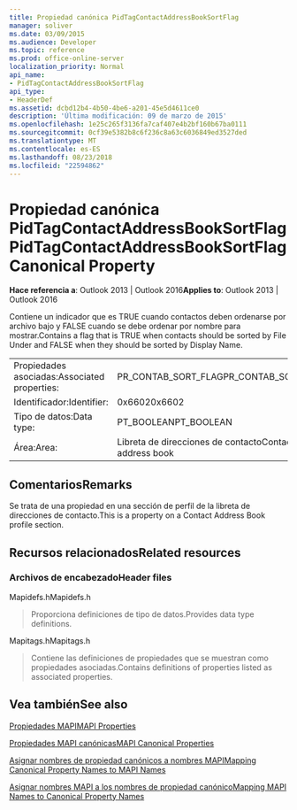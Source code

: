 ```yaml
---
title: Propiedad canónica PidTagContactAddressBookSortFlag
manager: soliver
ms.date: 03/09/2015
ms.audience: Developer
ms.topic: reference
ms.prod: office-online-server
localization_priority: Normal
api_name:
- PidTagContactAddressBookSortFlag
api_type:
- HeaderDef
ms.assetid: dcbd12b4-4b50-4be6-a201-45e5d4611ce0
description: 'Última modificación: 09 de marzo de 2015'
ms.openlocfilehash: 1e25c265f3136fa7caf407e4b2bf160b67ba0111
ms.sourcegitcommit: 0cf39e5382b8c6f236c8a63c6036849ed3527ded
ms.translationtype: MT
ms.contentlocale: es-ES
ms.lasthandoff: 08/23/2018
ms.locfileid: "22594862"
---
```

# <a name="pidtagcontactaddressbooksortflag-canonical-property"></a><span data-ttu-id="0256d-103">Propiedad canónica PidTagContactAddressBookSortFlag</span><span class="sxs-lookup"><span data-stu-id="0256d-103">PidTagContactAddressBookSortFlag Canonical Property</span></span>

  
  
<span data-ttu-id="0256d-104">**Hace referencia a**: Outlook 2013 | Outlook 2016</span><span class="sxs-lookup"><span data-stu-id="0256d-104">**Applies to**: Outlook 2013 | Outlook 2016</span></span> 
  
<span data-ttu-id="0256d-105">Contiene un indicador que es TRUE cuando contactos deben ordenarse por archivo bajo y FALSE cuando se debe ordenar por nombre para mostrar.</span><span class="sxs-lookup"><span data-stu-id="0256d-105">Contains a flag that is TRUE when contacts should be sorted by File Under and FALSE when they should be sorted by Display Name.</span></span> 
  
|||
|:-----|:-----|
|<span data-ttu-id="0256d-106">Propiedades asociadas:</span><span class="sxs-lookup"><span data-stu-id="0256d-106">Associated properties:</span></span>  <br/> |<span data-ttu-id="0256d-107">PR_CONTAB_SORT_FLAG</span><span class="sxs-lookup"><span data-stu-id="0256d-107">PR_CONTAB_SORT_FLAG</span></span>  <br/> |
|<span data-ttu-id="0256d-108">Identificador:</span><span class="sxs-lookup"><span data-stu-id="0256d-108">Identifier:</span></span>  <br/> |<span data-ttu-id="0256d-109">0x6602</span><span class="sxs-lookup"><span data-stu-id="0256d-109">0x6602</span></span>  <br/> |
|<span data-ttu-id="0256d-110">Tipo de datos:</span><span class="sxs-lookup"><span data-stu-id="0256d-110">Data type:</span></span>  <br/> |<span data-ttu-id="0256d-111">PT_BOOLEAN</span><span class="sxs-lookup"><span data-stu-id="0256d-111">PT_BOOLEAN</span></span>  <br/> |
|<span data-ttu-id="0256d-112">Área:</span><span class="sxs-lookup"><span data-stu-id="0256d-112">Area:</span></span>  <br/> |<span data-ttu-id="0256d-113">Libreta de direcciones de contacto</span><span class="sxs-lookup"><span data-stu-id="0256d-113">Contact address book</span></span>  <br/> |
   
## <a name="remarks"></a><span data-ttu-id="0256d-114">Comentarios</span><span class="sxs-lookup"><span data-stu-id="0256d-114">Remarks</span></span>

<span data-ttu-id="0256d-115">Se trata de una propiedad en una sección de perfil de la libreta de direcciones de contacto.</span><span class="sxs-lookup"><span data-stu-id="0256d-115">This is a property on a Contact Address Book profile section.</span></span>
  
## <a name="related-resources"></a><span data-ttu-id="0256d-116">Recursos relacionados</span><span class="sxs-lookup"><span data-stu-id="0256d-116">Related resources</span></span>

### <a name="header-files"></a><span data-ttu-id="0256d-117">Archivos de encabezado</span><span class="sxs-lookup"><span data-stu-id="0256d-117">Header files</span></span>

<span data-ttu-id="0256d-118">Mapidefs.h</span><span class="sxs-lookup"><span data-stu-id="0256d-118">Mapidefs.h</span></span>
  
> <span data-ttu-id="0256d-119">Proporciona definiciones de tipo de datos.</span><span class="sxs-lookup"><span data-stu-id="0256d-119">Provides data type definitions.</span></span>
    
<span data-ttu-id="0256d-120">Mapitags.h</span><span class="sxs-lookup"><span data-stu-id="0256d-120">Mapitags.h</span></span>
  
> <span data-ttu-id="0256d-121">Contiene las definiciones de propiedades que se muestran como propiedades asociadas.</span><span class="sxs-lookup"><span data-stu-id="0256d-121">Contains definitions of properties listed as associated properties.</span></span>
    
## <a name="see-also"></a><span data-ttu-id="0256d-122">Vea también</span><span class="sxs-lookup"><span data-stu-id="0256d-122">See also</span></span>



[<span data-ttu-id="0256d-123">Propiedades MAPI</span><span class="sxs-lookup"><span data-stu-id="0256d-123">MAPI Properties</span></span>](mapi-properties.md)
  
[<span data-ttu-id="0256d-124">Propiedades MAPI canónicas</span><span class="sxs-lookup"><span data-stu-id="0256d-124">MAPI Canonical Properties</span></span>](mapi-canonical-properties.md)
  
[<span data-ttu-id="0256d-125">Asignar nombres de propiedad canónicos a nombres MAPI</span><span class="sxs-lookup"><span data-stu-id="0256d-125">Mapping Canonical Property Names to MAPI Names</span></span>](mapping-canonical-property-names-to-mapi-names.md)
  
[<span data-ttu-id="0256d-126">Asignar nombres MAPI a los nombres de propiedad canónico</span><span class="sxs-lookup"><span data-stu-id="0256d-126">Mapping MAPI Names to Canonical Property Names</span></span>](mapping-mapi-names-to-canonical-property-names.md)

